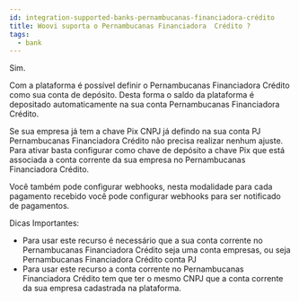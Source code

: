 ```yaml
---
id: integration-supported-banks-pernambucanas-financiadora-crédito
title: Woovi suporta o Pernambucanas Financiadora  Crédito ?
tags:
  - bank
---
```


Sim.

Com a plataforma é possível definir o Pernambucanas Financiadora  Crédito como sua conta de depósito. Desta forma o saldo da plataforma é depositado automaticamente na sua conta Pernambucanas Financiadora  Crédito.

Se sua empresa já tem a chave Pix CNPJ já defindo na sua conta PJ Pernambucanas Financiadora  Crédito não precisa realizar nenhum ajuste. Para ativar basta configurar como chave de depósito a chave Pix que está associada a conta corrente da sua empresa no Pernambucanas Financiadora  Crédito.

Você também pode configurar webhooks, nesta modalidade para cada pagamento recebido você pode configurar webhooks para ser notificado de pagamentos.

Dicas Importantes:

- Para usar este recurso é necessário que a sua conta corrente no Pernambucanas Financiadora  Crédito seja uma conta empresas, ou seja Pernambucanas Financiadora  Crédito conta PJ
- Para usar este recurso a conta corrente no Pernambucanas Financiadora  Crédito tem que ter o mesmo CNPJ que a conta corrente da sua empresa cadastrada na plataforma.
